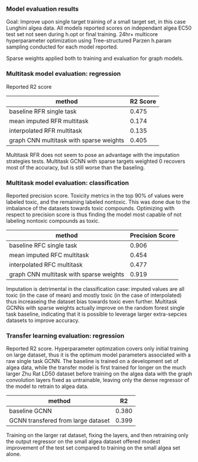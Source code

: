 ### Model evaluation results
Goal: Improve upon single target training of a small target set, in this case Lunghini algea data.
All models reported scores on independant algea EC50 test set not seen during h.opt or final training.
24hr+ multicore hyperparameter optimization using Tree-structured Parzen h.param sampling
conducted for each model reported.

Sparse weights applied both to training and evaluation for graph models.

### Multitask model evaluation: regression
Reported R2 score

| method | R2 Score |
| ------ | -------- |
| baseline RFR single task | 0.475 |
| mean imputed RFR multitask | 0.174 |
| interpolated RFR multitask | 0.135 |
| graph CNN multitask with sparse weights | 0.405 |

Multitask RFR does not seem to pose an advantage with the imputation strategies tests. Multitask GCNN with sparse targets weighted 0 recovers most of the accuracy, but is still worse than the baseling.

### Multitask model evaluation: classification
Reported precision score.
Toxicity metrics in the top 90% of values were labeled toxic, and the remaining labeled nontoxic. This was done due to the imbalance of the datasets towards toxic compounds. Optimizing with respect to precision score is thus finding the model most capable of not labeling nontoxic compounds as toxic.

| method | Precision Score |
| ------ | -------- |
| baseline RFC single task | 0.906 |
| mean imputed RFC multitask | 0.454 |
| interpolated RFC multitask | 0.477 |
| graph CNN multitask with sparse weights | 0.919 |

Imputation is detrimental in the classification case: imputed values are all toxic (in the case of mean) and mostly toxic (in the case of interpolated) thus increaseing the dataset bias towards toxic even further. Multitask GCNNs with sparse weights actually improve on the random forest single task baseline, indicating that it is possible to leverage larger extra-sepcies datasets to improve accuracy.

### Transfer learning evaluation: regression
Reported R2 score. Hyperparameter optimzation covers only initial training on large dataset, thus it is the optimum model parameters associated with a raw single task GCNN. The baseline is trained on a development set of algea data, while the transfer model is first trained for longer on the much larger Zhu Rat LD50 dataset before training on the algea data with the graph convolution layers fixed as untrainable, leaving only the dense regressor of the model to retrain to algea data. 

| method | R2 |
| ------ | -------- |
| baseline GCNN | 0.380 |
| GCNN transfered from large dataset | 0.399 |

Training on the larger rat dataset, fixing the layers, and then retraining only the output regressor on the small algea dataset offered modest improvement of the test set compared to training on the small algea set alone.
